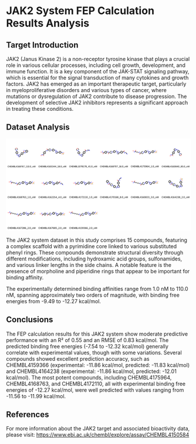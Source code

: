 # JAK2 System FEP Calculation Results Analysis

## Target Introduction

JAK2 (Janus Kinase 2) is a non-receptor tyrosine kinase that plays a crucial role in various cellular processes, including cell growth, development, and immune function. It is a key component of the JAK-STAT signaling pathway, which is essential for the signal transduction of many cytokines and growth factors. JAK2 has emerged as an important therapeutic target, particularly in myeloproliferative disorders and various types of cancer, where mutations or dysregulation of JAK2 contribute to disease progression. The development of selective JAK2 inhibitors represents a significant approach in treating these conditions.

## Dataset Analysis

![Molecular structures of representative compounds](mol_grid.png)

The JAK2 system dataset in this study comprises 15 compounds, featuring a complex scaffold with a pyrimidine core linked to various substituted phenyl rings. These compounds demonstrate structural diversity through different modifications, including hydroxamic acid groups, sulfonamides, and various linker lengths in the side chains. A notable feature is the presence of morpholine and piperidine rings that appear to be important for binding affinity.

The experimentally determined binding affinities range from 1.0 nM to 110.0 nM, spanning approximately two orders of magnitude, with binding free energies from -9.49 to -12.27 kcal/mol.

## Conclusions

The FEP calculation results for this JAK2 system show moderate predictive performance with an R² of 0.55 and an RMSE of 0.83 kcal/mol. The predicted binding free energies (-7.54 to -12.32 kcal/mol) generally correlate with experimental values, though with some variations. Several compounds showed excellent prediction accuracy, such as CHEMBL4159366 (experimental: -11.86 kcal/mol, predicted: -11.83 kcal/mol) and CHEMBL4164238 (experimental: -11.86 kcal/mol, predicted: -12.01 kcal/mol). The most potent compounds, including CHEMBL4175964, CHEMBL4168763, and CHEMBL4172110, all with experimental binding free energies of -12.27 kcal/mol, were well predicted with values ranging from -11.56 to -11.99 kcal/mol.

## References

For more information about the JAK2 target and associated bioactivity data, please visit:
https://www.ebi.ac.uk/chembl/explore/assay/CHEMBL4150584 
